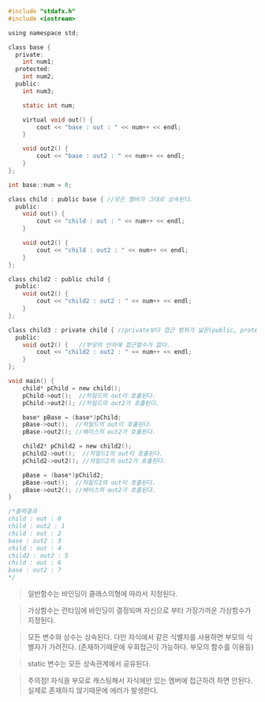 ```C
#include "stdafx.h"
#include <iostream>

using namespace std;

class base {
  private:
    int num1;
  protected:
    int num2;
  public:
    int num3;

    static int num;

    virtual void out() {
        cout << "base : out : " << num++ << endl;
    }

    void out2() {
        cout << "base : out2 : " << num++ << endl;
    }
};

int base::num = 0;

class child : public base { //모든 멤버가 그대로 상속된다.
  public:
    void out() {
        cout << "child : out : " << num++ << endl;
    }

    void out2() {
        cout << "child : out2 : " << num++ << endl;
    }
};

class child2 : public child {
  public:
    void out2() {
        cout << "child2 : out2 : " << num++ << endl;
    }
};

class child3 : private child { //private보다 접근 범위가 넓은(public, protected)멤버들은 private로 바뀌어 상속된다.
  public:
    void out2() {	//부모의 인자에 접근할수가 없다.
        cout << "child2 : out2 : " << num++ << endl;
    }
};

void main() {
    child* pChild = new child();
    pChild->out();  //차일드의 out이 호출된다.
    pChild->out2(); //차일드의 out2가 호출된다.

    base* pBase = (base*)pChild;
    pBase->out();  //차일드의 out이 호출된다.
    pBase->out2(); //베이스의 out2가 호출된다.

    child2* pChild2 = new child2();
    pChild2->out();  //차일드1의 out이 호출된다.
    pChild2->out2(); //차일드2의 out2가 호출된다.

    pBase = (base*)pChild2;
    pBase->out();  //차일드1의 out이 호출된다.
    pBase->out2(); //베이스의 out2가 호출된다.
}

/*출력결과
child : out : 0
child : out2 : 1
child : out : 2
base : out2 : 3
child : out : 4
child2 : out2 : 5
child : out : 6
base : out2 : 7
*/
```

> 일반함수는 바인딩이 클래스의형에 따라서 지정된다.

> 가상함수는 런타임에 바인딩이 결정되며 자신으로 부터 가장가까운 가상함수가 지정된다.

> 모든 변수와 상수는 상속된다. 다만 자식에서 같은 식별자를 사용하면 부모의 식별자가 가려진다. (존재하기때문에 우회접근이 가능하다. 부모의 함수를 이용등)

> static 변수는 모든 상속관계에서 공유된다.

> 주의점! 자식을 부모로 캐스팅해서 자식에만 있는 멤버에 접근하려 하면 안된다.
실제로 존재하지 않기때문에 에러가 발생한다.